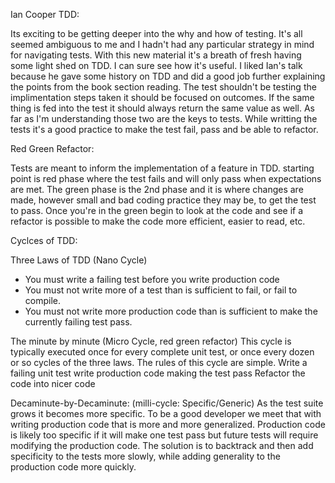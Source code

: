 Ian Cooper TDD:

Its exciting to be getting deeper into the why and how of testing. It's all seemed ambiguous to me and I hadn't had any particular strategy in mind for navigating tests. With this new material it's a breath of fresh having some light shed on TDD. I can sure see how it's useful. I liked Ian's talk because he gave some history on TDD and did a good job further explaining the points from the book section reading. 
The test shouldn't be testing the implimentation steps taken it should be focused on outcomes. If the same thing is fed into the test it should always return the same value as well. As far as I'm understanding those two are the keys to tests. While writting the tests it's a good practice to make the test fail, pass and be able to refactor. 


Red Green Refactor:

Tests are meant to inform the implementation of a feature in TDD.
starting point is red phase where the test fails and will only pass when expectations are met. 
The green phase is the 2nd phase and it is where changes are made, however small and bad coding practice they may be, to get the test to pass.
Once you're in the green begin to look at the code and see if a refactor is possible to make the code more efficient, easier to read, etc. 

Cyclces of TDD:

 Three Laws of TDD (Nano Cycle)
- You must write a failing test before you write production code
- You must not write more of a test than is sufficient to fail, or fail to compile.
- You must not write more production code than is sufficient to make the currently failing test pass. 

The minute by minute (Micro Cycle, red green refactor)
This cycle is typically executed once for every complete unit test, or once every dozen or so cycles of the three laws. The rules of this cycle are simple.
Write a failing unit test
write production code making the test pass
Refactor the code into nicer code

Decaminute-by-Decaminute: (milli-cycle: Specific/Generic)
As the test suite grows it becomes more specific. To be a good developer we meet that with writing production code that is more and more generalized. Production code is likely too specific if it will make one test pass but future tests will require modifying the production code. The solution is to backtrack and then add specificity to the tests more slowly, while adding generality to the production code more quickly.
